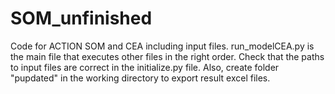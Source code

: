 # SOM_unfinished
Code for ACTION SOM and CEA including input files.
run_modelCEA.py is the main file that executes other files in the right order.
Check that the paths to input files are correct in the initialize.py file.
Also, create folder "pupdated" in the working directory to export result excel files.
